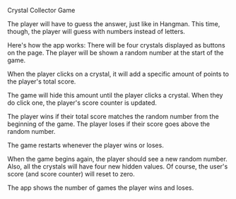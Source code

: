 Crystal Collector Game

The player will have to guess the answer, just like in Hangman. This time, though, the player will guess with numbers instead of letters. 

Here's how the app works:
There will be four crystals displayed as buttons on the page.
The player will be shown a random number at the start of the game.

When the player clicks on a crystal, it will add a specific amount of points to the player's total score. 

The game will hide this amount until the player clicks a crystal.
When they do click one, the player's score counter is updated.


The player wins if their total score matches the random number from the beginning of the game.
The player loses if their score goes above the random number.

The game restarts whenever the player wins or loses.


When the game begins again, the player should see a new random number. Also, all the crystals will have four new hidden values. Of course, the user's score (and score counter) will reset to zero.


The app shows the number of games the player wins and loses.